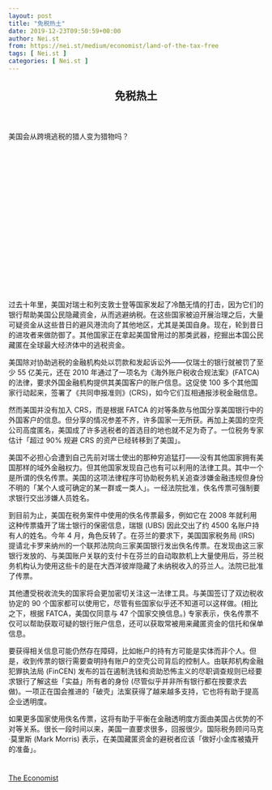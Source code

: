 ```yaml
---
layout: post
title: "免税热土"
date: 2019-12-23T09:50:59+00:00
author: Nei.st
from: https://nei.st/medium/economist/land-of-the-tax-free
tags: [ Nei.st ]
categories: [ Nei.st ]
---
```


<article class="post-10102 post type-post status-publish format-standard hentry category-economist" id="post-10102">
 <header class="page-header medium Archives">
  <div class="page-header__image">
  </div>
  <div class="page-header__content">
   <h1 class="page-title text-align-center">
    免税热土
   </h1>
  </div>
 </header>
 <div class="entry-content aesop-entry-content" id="post-10102-content">
  <link as="font" crossorigin="anonymous" href="//cdn.jsdelivr.net/gh/0nd1jyU39XQ/_/glyph/font-face/0uIzqoZjSuJfvSBnvgXTcApMtcVhMcpr.woff" rel="preload" type="font/woff"/>
  <link as="font" crossorigin="anonymous" href="//cdn.jsdelivr.net/gh/0nd1jyU39XQ/_/glyph/font-face/1sTnSLZWDKucPX6SAk.woff" rel="preload" type="font/woff"/>
  <p class="blog-post__description">
   美国会从跨境逃税的猎人变为猎物吗？
  </p>
  <span id="more-10102">
  </span>
  <div class="navigation__primary-inner">
   <a class="economist__link-logo" href="//nei.st/medium/economist">
   </a>
  </div>
  <div class="container img component-image">
   <div class="aspectRatioPlaceholder" style="padding-bottom:56.25%;height: 0;">
    <div class="progressiveMedia" data-height="720" data-width="1280">
     <img alt="" class="progressiveMedia-image" data-src="https://cdn.jsdelivr.net/gh/0nd1jyU39XQ/_/img/1/e52bf525ly1g99ag10wd1j20zk0k046r.jpg" src="https://cdn.jsdelivr.net/gh/0nd1jyU39XQ/_/img/1/e52bf525ly1g99ag10wd1j20zk0k046r.jpg"/>
    </div>
   </div>
  </div>
  <p>
   过去十年里，美国对瑞士和列支敦士登等国家发起了冷酷无情的打击，因为它们的银行帮助美国公民隐藏资金，从而逃避纳税。在这些国家被迫开展治理之后，大量可疑资金从这些昔日的避风港流向了其他地区，尤其是美国自身。现在，轮到昔日的进攻者来做防御了。其他国家正在拿起美国曾用过的那类武器，挖掘出本国公民藏匿在全球最大经济体中的逃税资金。
  </p>
  <p>
   美国除对协助逃税的金融机构处以罚款和发起诉讼外——仅瑞士的银行就被罚了至少 55 亿美元，还在 2010 年通过了一项名为《海外账户税收合规法案》(FATCA) 的法律，要求外国金融机构提供其美国客户的账户信息。这促使 100 多个其他国家行动起来，签署了《共同申报准则》(CRS)，如今它们互相通报涉税金融信息。
  </p>
  <p>
   然而美国并没有加入 CRS，而是根据 FATCA 的对等条款与他国分享美国银行中的外国客户的信息。但分享的情况参差不齐，许多国家一无所获。再加上美国的空壳公司高度匿名，美国成了许多逃税者的首选目的地也就不足为奇了。一位税务专家估计「超过 90% 规避 CRS 的资产已经转移到了美国」。
  </p>
  <p>
   美国不必担心会遭到自己先前对瑞士使出的那种穷追猛打——没有其他国家拥有美国那样的域外金融权力。但其他国家发现自己也有可以利用的法律工具。其中一个是所谓的佚名传票。美国的这项法律程序可协助税务机关追查涉嫌金融违规但身份不明的「某个人或可确定的某一群或一类人」。一经法院批准，佚名传票可强制要求银行交出涉嫌人员姓名。
  </p>
  <p>
   到目前为止，美国在税务案件中使用的佚名传票最多，例如它在 2008 年就利用这种传票撬开了瑞士银行的保密信息，瑞银 (UBS) 因此交出了约 4500 名账户持有人的姓名。今年 4 月，角色反转了。在芬兰的要求下，美国国家税务局 (IRS) 提请北卡罗来纳州的一个联邦法院向三家美国银行发出佚名传票。在发现由这三家银行发放的、与美国账户关联的支付卡在芬兰的自动取款机上大量使用后，芬兰税务机构认为使用这些卡的是在大西洋彼岸隐藏了未纳税收入的芬兰人。法院已批准了传票。
  </p>
  <div class="code-block code-block-1" style="margin: 8px 0; clear: both;">
   <div class="container ads_KbHEVhh8Rw">
    <div class="card card--blog post-sidebar">
     <div class="card-body">
      <div class="logo_ngcontent-kty-0">
      </div>
      <div class="iframe-blocker U6XAMK63Vh00WqvF2BacIQ">
       <div class="background-h60B">
       </div>
       <div class="WumZiPCS4MeMw4pxQ">
       </div>
      </div>
     </div>
     <div class="card-footer">
      <div class="card-footer-wrapper" layout="row bottom-left">
      </div>
     </div>
    </div>
   </div>
  </div>
  <p>
   其他遭受税收流失的国家将会更加密切关注这一法律工具。与美国签订了双边税收协定的 90 个国家都可以使用它，尽管有些国家似乎还不知道可以这样做。(相比之下，根据 FATCA，美国仅同意与 47 个国家交换信息。) 专家表示，佚名传票不仅可以帮助获取可疑的银行账户信息，还可以获取常被用来藏匿资金的信托和保单信息。
  </p>
  <p>
   要获得相关信息可能仍然存在障碍，比如帐户的持有方可能是实体而非个人。但是，收到传票的银行需要查明持有账户的空壳公司背后的控制人。由联邦机构金融犯罪执法局 (FinCEN) 发布的旨在遏制洗钱和资助恐怖主义的尽职调查规则已经要求银行了解这些「实益」所有者的身份 (尽管似乎并非所有银行都在按要求去做)。一项正在国会推进的「破壳」法案获得了越来越多支持，它也将有助于提高企业透明度。
  </p>
  <p>
   如果更多国家使用佚名传票，这将有助于平衡在金融透明度方面由美国占优势的不对等关系。很长一段时间以来，美国一直要求很多，回报很少。国际税务顾问马克·莫里斯 (Mark Morris) 表示，在美国藏匿资金的避税者应该「做好小金库被撬开的准备」。
  </p>
  <div class="container ag ah">
   <div class="fe n el">
    <a class="dt du bn bo bp bq br bs bt bu dv dw bx by dx dy" href="https://nei.st/medium/economist?source=https://www.economist.com/finance-and-economics/2019/07/25/will-america-go-from-hunter-to-hunted-in-cross-border-tax-evasion">
     <div class="c ff fg ag ah fh el fi fj ce fk fl fm fn fo fp fq fr fs ft fu">
      <div class="bs em en eo ep eq fv ah fw fg ag bm eu fx q fy fz p ac">
      </div>
     </div>
    </a>
   </div>
  </div>
  <div class="code-block code-block-2" style="margin: 8px 0; clear: both;">
   <br/>
   <div class="container ads_KbHEVhh8Rw">
    <div class="card card--blog post-sidebar">
     <div class="card-body">
      <div class="logo_ngcontent-kty-0">
      </div>
      <div class="iframe-blocker U6XAMK63Vh00WqvF2BacIQ">
       <div class="background-h60B">
       </div>
       <div class="WumZiPCS4MeMw4pxQ">
       </div>
      </div>
     </div>
     <div class="card-footer">
      <div class="card-footer-wrapper" layout="row bottom-left">
      </div>
     </div>
    </div>
   </div>
  </div>
 </div>
 <footer class="entry-footer">
  <div class="categories icon-link">
   <a href="https://nei.st/category/medium/economist" rel="category tag">
    The Economist
   </a>
  </div>
 </footer>
</article>

